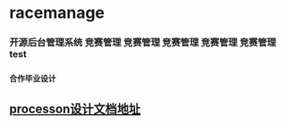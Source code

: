 # racemanage
### 开源后台管理系统 竞赛管理 竞赛管理 竞赛管理 竞赛管理 竞赛管理 test
### `合作毕业设计`
## [processon设计文档地址](https://www.processon.com/myteams/5a66ce62e4b05a8ff314c329)

